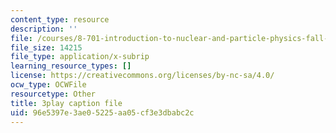 ```yaml
---
content_type: resource
description: ''
file: /courses/8-701-introduction-to-nuclear-and-particle-physics-fall-2020/96e5397e3ae05225aa05cf3e3dbabc2c_HnRoq5Pc8Z4.vtt
file_size: 14215
file_type: application/x-subrip
learning_resource_types: []
license: https://creativecommons.org/licenses/by-nc-sa/4.0/
ocw_type: OCWFile
resourcetype: Other
title: 3play caption file
uid: 96e5397e-3ae0-5225-aa05-cf3e3dbabc2c
---
```

